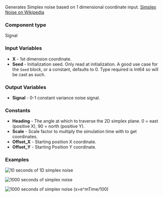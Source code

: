 Generates Simplex noise based on 1 dimensional coordinate input. [Simplex Noise on Wikipedia](https://en.wikipedia.org/wiki/Simplex_noise)


### Component type
Signal

### Input Variables
* **X** - 1st dimension coordinate.
* **Seed** - Initialization seed. Only read at initialization. A good use case for the `Seed` block, or a constant, defaults to 0. Type required is Int64 so will be cast as such.

### Output Variables
* **Signal** - 0-1 constant variance noise signal.


### Constants
* **Heading** - The angle at which to traverse the 2D simplex plane. 0 = east (positive X), 90 = north (positive Y).
* **Scale** - Scale factor to multiply the simulation time with to get coordinates.
* **Offset_X** - Starting position X coordinate.
* **Offset_Y** - Starting Position Y coordinate.


### Examples

![10 seconds of 1D simplex noise](1D.png)

![1000 seconds of simplex noise](1D_1000.png)

![1000 seconds of simplex noise (x=e^mTime/100)](1D_ex.png)
